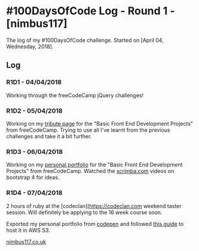 # #100DaysOfCode Log - Round 1 - [nimbus117]

The log of my #100DaysOfCode challenge. Started on [April 04, Wednesday, 2018].

## Log

### R1D1 - 04/04/2018
Working through the freeCodeCamp jQuery challenges!

### R1D2 - 05/04/2018
Working on my [tribute page](https://codepen.io/nimbus117/full/bvxgmO/) for the "Basic Front End Development Projects" from freeCodeCamp. Trying to use all I've learnt from the previous challenges and take it a bit further.

### R1D3 - 06/04/2018
Working on my [personal portfolio](https://codepen.io/nimbus117/full/zWmqNj/) for the "Basic Front End Development Projects" from freeCodeCamp. Watched the [scrimba.com](https://scrimba.com/playlist/pD5KUE) videos on bootstrap 4 for ideas.

### R1D4 - 07/04/2018
2 hours of ruby at the [codeclan](https://codeclan.com weekend taster session. Will definitely be applying to the 16 week course soon.

Exported my personal portfolio from [codepen](https://codepen.io) and followed [this guide](https://docs.aws.amazon.com/AmazonS3/latest/dev/WebsiteHosting.html) to host it in AWS S3. 

[nimbus117.co.uk](http://www.nimbus117.co.uk)
